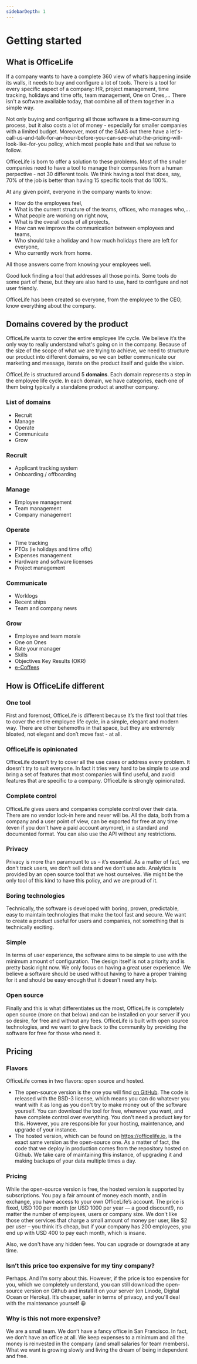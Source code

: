 ```yaml
---
sidebarDepth: 1
---
```


# Getting started

## What is OfficeLife

If a company wants to have a complete 360 view of what’s happening inside its walls, it needs to buy and configure a lot of tools. There is a tool for every specific aspect of a company: HR, project management, time tracking, holidays and time offs, team management, One on Ones,... There isn't a software available today, that combine all of them together in a simple way.

Not only buying and configuring all those software is a time-consuming process, but it also costs a lot of money - especially for smaller companies with a limited budget. Moreover, most of the SAAS out there have a let's-call-us-and-talk-for-an-hour-before-you-can-see-what-the-pricing-will-look-like-for-you policy, which most people hate and that we refuse to follow.

OfficeLife is born to offer a solution to these problems. Most of the smaller companies need to have a tool to manage their companies from a human perpective - not 30 different tools. We think having a tool that does, say, 70% of the job is better than having 15 specific tools that do 100%.

At any given point, everyone in the company wants to know:

* How do the employees feel,
* What is the current structure of the teams, offices, who manages who,…
* What people are working on right now,
* What is the overall costs of all projects,
* How can we improve the communication between employees and teams,
* Who should take a holiday and how much holidays there are left for everyone,
* Who currently work from home.

All those answers come from knowing your employees well.

Good luck finding a tool that addresses all those points. Some tools do some part of these, but they are also hard to use, hard to configure and not user friendly.

OfficeLife has been created so everyone, from the employee to the CEO, know everything about the company.

## Domains covered by the product

OfficeLife wants to cover the entire employee life cycle. We believe it’s the only way to really understand what's going on in the company. Because of the size of the scope of what we are trying to achieve, we need to structure our product into different domains, so we can better communicate our marketing and message, iterate on the product itself and guide the vision.

OfficeLife is structured around 5 **domains**. Each domain represents a step in the employee life cycle. In each domain, we have categories, each one of them being typically a standalone product at another company.

### List of domains

* Recruit
* Manage
* Operate
* Communicate
* Grow

### Recruit

* Applicant tracking system
* Onboarding / offboarding

### Manage

* Employee management
* Team management
* Company management

### Operate

* Time tracking
* PTOs (ie holidays and time offs)
* Expenses management
* Hardware and software licenses
* Project management

### Communicate

* Worklogs
* Recent ships
* Team and company news

### Grow

* Employee and team morale
* One on Ones
* Rate your manager
* Skills
* Objectives Key Results (OKR)
* [e-Coffees](/documentation/grow/e-coffee)

## How is OfficeLife different

### One tool

First and foremost, OfficeLife is different because it’s the first tool that tries to cover the entire employee life cycle, in a simple, elegant and modern way. There are other behemoths in that space, but they are extremely bloated, not elegant and don’t move fast - at all.

### OfficeLife is opinionated

OfficeLife doesn’t try to cover all the use cases or address every problem. It doesn't try to suit everyone. In fact it tries very hard to be simple to use and bring a set of features that most companies will find useful, and avoid features that are specific to a company. OfficeLife is strongly opinionated.

### Complete control

OfficeLife gives users and companies complete control over their data. There are no vendor lock-in here and never will be. All the data, both from a company and a user point of view, can be exported for free at any time (even if you don't have a paid account anymore), in a standard and documented format. You can also use the API without any restrictions.

### Privacy

Privacy is more than paramount to us – it’s essential. As a matter of fact, we don't track users, we don’t sell data and we don’t use ads. Analytics is provided by an open source tool that we host ourselves. We might be the only tool of this kind to have this policy, and we are proud of it.

### Boring technologies

Technically, the software is developed with boring, proven, predictable, easy to maintain technologies that make the tool fast and secure. We want to create a product useful for users and companies, not something that is technically exciting.

### Simple

In terms of user experience, the software aims to be simple to use with the minimum amount of configuration. The design itself is not a priority and is pretty basic right now. We only focus on having a great user experience. We believe a software should be used without having to have a proper training for it and should be easy enough that it doesn't need any help.

### Open source

Finally and this is what differentiates us the most, OfficeLife is completely open source (more on that below) and can be installed on your server if you so desire, for free and without any fees. OfficeLife is built with open source technologies, and we want to give back to the community by providing the software for free for those who need it.

## Pricing

### Flavors

OfficeLife comes in two flavors: open source and hosted.

* The open-source version is the one you will find [on GitHub](https://github.com/officelifehq/OfficeLife). The code is released with the BSD-3 license, which means you can do whatever you want with it as long as you don't try to make money out of the software yourself. You can download the tool for free, whenever you want, and have complete control over everything. You don't need a product key for this. However, you are responsible for your hosting, maintenance, and upgrade of your instance.
* The hosted version, which can be found on https://officelife.io, is the exact same version as the open-source one. As a matter of fact, the code that we deploy in production comes from the repository hosted on Github. We take care of maintaining this instance, of upgrading it and making backups of your data multiple times a day.

### Pricing

While the open-source version is free, the hosted version is supported by subscriptions. You pay a fair amount of money each month, and in exchange, you have access to your own OfficeLife’s account. The price is fixed, USD 100 per month (or USD 1000 per year — a good discount!), no matter the number of employees, users or company size. We don't like those other services that charge a small amount of money per user, like $2 per user – you think it’s cheap, but if your company has 200 employees, you end up with USD 400 to pay each month, which is insane.

Also, we don't have any hidden fees. You can upgrade or downgrade at any time.

### Isn’t this price too expensive for my tiny company?

Perhaps. And I’m sorry about this. However, if the price is too expensive for you, which we completely understand, you can still download the open-source version on Github and install it on your server (on Linode, Digital Ocean or Heroku). It’s cheaper, safer in terms of privacy, and you'll deal with the maintenance yourself 😀

### Why is this not more expensive?

We are a small team. We don’t have a fancy office in San Francisco. In fact, we don’t have an office at all. We keep expenses to a minimum and all the money is reinvested in the company (and small salaries for team members). What we want is growing slowly and living the dream of being independent and free.
